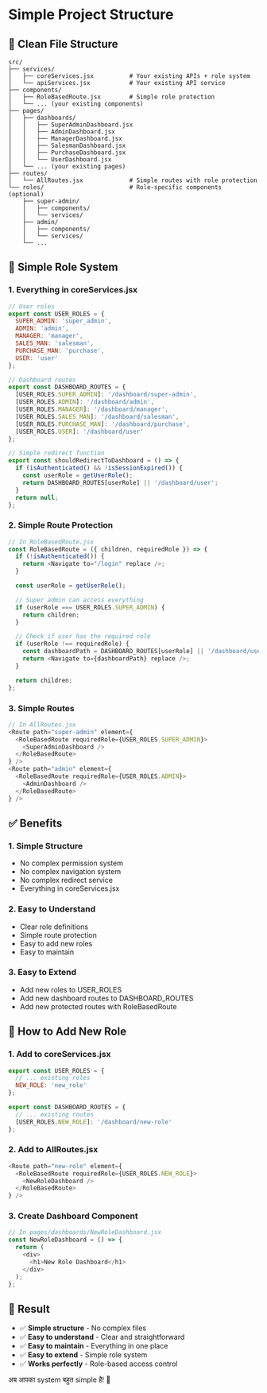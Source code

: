 # Simple Project Structure

## 📁 **Clean File Structure**

```
src/
├── services/
│   ├── coreServices.jsx          # Your existing APIs + role system
│   └── apiServices.jsx           # Your existing API service
├── components/
│   ├── RoleBasedRoute.jsx        # Simple role protection
│   └── ... (your existing components)
├── pages/
│   ├── dashboards/
│   │   ├── SuperAdminDashboard.jsx
│   │   ├── AdminDashboard.jsx
│   │   ├── ManagerDashboard.jsx
│   │   ├── SalesmanDashboard.jsx
│   │   ├── PurchaseDashboard.jsx
│   │   └── UserDashboard.jsx
│   └── ... (your existing pages)
├── routes/
│   └── AllRoutes.jsx             # Simple routes with role protection
└── roles/                        # Role-specific components (optional)
    ├── super-admin/
    │   ├── components/
    │   └── services/
    ├── admin/
    │   ├── components/
    │   └── services/
    └── ...
```

## 🎯 **Simple Role System**

### **1. Everything in coreServices.jsx**
```javascript
// User roles
export const USER_ROLES = {
  SUPER_ADMIN: 'super_admin',
  ADMIN: 'admin',
  MANAGER: 'manager',
  SALES_MAN: 'salesman',
  PURCHASE_MAN: 'purchase',
  USER: 'user'
};

// Dashboard routes
export const DASHBOARD_ROUTES = {
  [USER_ROLES.SUPER_ADMIN]: '/dashboard/super-admin',
  [USER_ROLES.ADMIN]: '/dashboard/admin',
  [USER_ROLES.MANAGER]: '/dashboard/manager',
  [USER_ROLES.SALES_MAN]: '/dashboard/salesman',
  [USER_ROLES.PURCHASE_MAN]: '/dashboard/purchase',
  [USER_ROLES.USER]: '/dashboard/user'
};

// Simple redirect function
export const shouldRedirectToDashboard = () => {
  if (isAuthenticated() && !isSessionExpired()) {
    const userRole = getUserRole();
    return DASHBOARD_ROUTES[userRole] || '/dashboard/user';
  }
  return null;
};
```

### **2. Simple Route Protection**
```javascript
// In RoleBasedRoute.jsx
const RoleBasedRoute = ({ children, requiredRole }) => {
  if (!isAuthenticated()) {
    return <Navigate to="/login" replace />;
  }

  const userRole = getUserRole();

  // Super admin can access everything
  if (userRole === USER_ROLES.SUPER_ADMIN) {
    return children;
  }

  // Check if user has the required role
  if (userRole !== requiredRole) {
    const dashboardPath = DASHBOARD_ROUTES[userRole] || '/dashboard/user';
    return <Navigate to={dashboardPath} replace />;
  }

  return children;
};
```

### **3. Simple Routes**
```javascript
// In AllRoutes.jsx
<Route path="super-admin" element={
  <RoleBasedRoute requiredRole={USER_ROLES.SUPER_ADMIN}>
    <SuperAdminDashboard />
  </RoleBasedRoute>
} />
<Route path="admin" element={
  <RoleBasedRoute requiredRole={USER_ROLES.ADMIN}>
    <AdminDashboard />
  </RoleBasedRoute>
} />
```

## ✅ **Benefits**

### **1. Simple Structure**
- No complex permission system
- No complex navigation system
- No complex redirect service
- Everything in coreServices.jsx

### **2. Easy to Understand**
- Clear role definitions
- Simple route protection
- Easy to add new roles
- Easy to maintain

### **3. Easy to Extend**
- Add new roles to USER_ROLES
- Add new dashboard routes to DASHBOARD_ROUTES
- Add new protected routes with RoleBasedRoute

## 🚀 **How to Add New Role**

### **1. Add to coreServices.jsx**
```javascript
export const USER_ROLES = {
  // ... existing roles
  NEW_ROLE: 'new_role'
};

export const DASHBOARD_ROUTES = {
  // ... existing routes
  [USER_ROLES.NEW_ROLE]: '/dashboard/new-role'
};
```

### **2. Add to AllRoutes.jsx**
```javascript
<Route path="new-role" element={
  <RoleBasedRoute requiredRole={USER_ROLES.NEW_ROLE}>
    <NewRoleDashboard />
  </RoleBasedRoute>
} />
```

### **3. Create Dashboard Component**
```javascript
// In pages/dashboards/NewRoleDashboard.jsx
const NewRoleDashboard = () => {
  return (
    <div>
      <h1>New Role Dashboard</h1>
    </div>
  );
};
```

## 🎉 **Result**

- ✅ **Simple structure** - No complex files
- ✅ **Easy to understand** - Clear and straightforward
- ✅ **Easy to maintain** - Everything in one place
- ✅ **Easy to extend** - Simple role system
- ✅ **Works perfectly** - Role-based access control

अब आपका system बहुत simple है! 🚀
